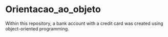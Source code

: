 # Orientacao_ao_objeto
Within this repository, a bank account with a credit card was created using object-oriented programming.
